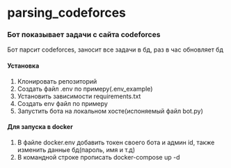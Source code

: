 # parsing_codeforces
<h3>Бот показывает задачи с сайта codeforces</h3>
<p>Бот парсит codeforces, заносит все задачи в бд, раз в час обновляет бд</p>

<h4>Установка</h4>
<ol>
<li>Клонировать репозиторий</li>
<li>Создать файл .env по примеру(.env_example)</li>
<li>Установить зависимости requirements.txt</li>
<li>Создать env файл по примеру</li>
<li>Запустить бота на локальном хосте(испоняемый файл bot.py)</li>
</ol>
<h4>Для запуска в docker</h4>
<ol>
  <li>В файле docker.env добавить токен своего бота и админ id, также изменить данные бд(пароль, имя и т.д)</li>
  <li>В командной строке прописать docker-compose up -d</li>
</ol>
